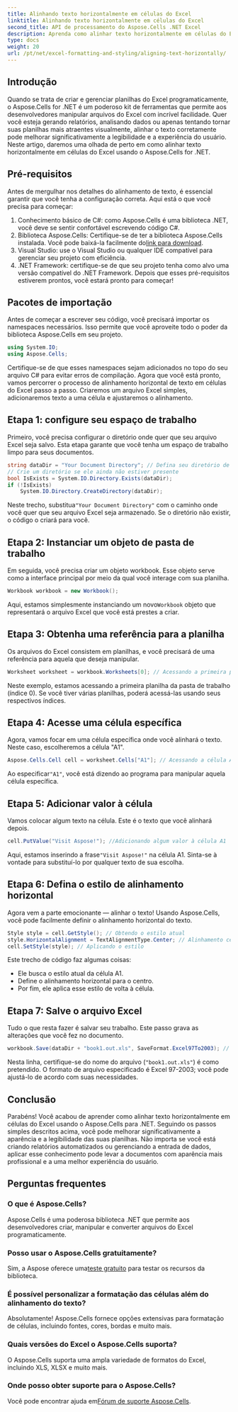 ```yaml
---
title: Alinhando texto horizontalmente em células do Excel
linktitle: Alinhando texto horizontalmente em células do Excel
second_title: API de processamento do Aspose.Cells .NET Excel
description: Aprenda como alinhar texto horizontalmente em células do Excel usando o Aspose.Cells para .NET com este guia passo a passo detalhado.
type: docs
weight: 20
url: /pt/net/excel-formatting-and-styling/aligning-text-horizontally/
---
```

## Introdução
Quando se trata de criar e gerenciar planilhas do Excel programaticamente, o Aspose.Cells for .NET é um poderoso kit de ferramentas que permite aos desenvolvedores manipular arquivos do Excel com incrível facilidade. Quer você esteja gerando relatórios, analisando dados ou apenas tentando tornar suas planilhas mais atraentes visualmente, alinhar o texto corretamente pode melhorar significativamente a legibilidade e a experiência do usuário. Neste artigo, daremos uma olhada de perto em como alinhar texto horizontalmente em células do Excel usando o Aspose.Cells for .NET.
## Pré-requisitos
Antes de mergulhar nos detalhes do alinhamento de texto, é essencial garantir que você tenha a configuração correta. Aqui está o que você precisa para começar:
1. Conhecimento básico de C#: como Aspose.Cells é uma biblioteca .NET, você deve se sentir confortável escrevendo código C#.
2.  Biblioteca Aspose.Cells: Certifique-se de ter a biblioteca Aspose.Cells instalada. Você pode baixá-la facilmente do[link para download](https://releases.aspose.com/cells/net/).
3. Visual Studio: use o Visual Studio ou qualquer IDE compatível para gerenciar seu projeto com eficiência.
4. .NET Framework: certifique-se de que seu projeto tenha como alvo uma versão compatível do .NET Framework.
Depois que esses pré-requisitos estiverem prontos, você estará pronto para começar!
## Pacotes de importação
Antes de começar a escrever seu código, você precisará importar os namespaces necessários. Isso permite que você aproveite todo o poder da biblioteca Aspose.Cells em seu projeto.
```csharp
using System.IO;
using Aspose.Cells;
```
Certifique-se de que esses namespaces sejam adicionados no topo do seu arquivo C# para evitar erros de compilação.
Agora que você está pronto, vamos percorrer o processo de alinhamento horizontal de texto em células do Excel passo a passo. Criaremos um arquivo Excel simples, adicionaremos texto a uma célula e ajustaremos o alinhamento.
## Etapa 1: configure seu espaço de trabalho
Primeiro, você precisa configurar o diretório onde quer que seu arquivo Excel seja salvo. Esta etapa garante que você tenha um espaço de trabalho limpo para seus documentos.
```csharp
string dataDir = "Your Document Directory"; // Defina seu diretório de documentos
// Crie um diretório se ele ainda não estiver presente
bool IsExists = System.IO.Directory.Exists(dataDir);
if (!IsExists)
    System.IO.Directory.CreateDirectory(dataDir);
```
 Neste trecho, substitua`"Your Document Directory"` com o caminho onde você quer que seu arquivo Excel seja armazenado. Se o diretório não existir, o código o criará para você.
## Etapa 2: Instanciar um objeto de pasta de trabalho
Em seguida, você precisa criar um objeto workbook. Esse objeto serve como a interface principal por meio da qual você interage com sua planilha.
```csharp
Workbook workbook = new Workbook();
```
 Aqui, estamos simplesmente instanciando um novo`Workbook` objeto que representará o arquivo Excel que você está prestes a criar. 
## Etapa 3: Obtenha uma referência para a planilha
Os arquivos do Excel consistem em planilhas, e você precisará de uma referência para aquela que deseja manipular.
```csharp
Worksheet worksheet = workbook.Worksheets[0]; // Acessando a primeira planilha
```
Neste exemplo, estamos acessando a primeira planilha da pasta de trabalho (índice 0). Se você tiver várias planilhas, poderá acessá-las usando seus respectivos índices.
## Etapa 4: Acesse uma célula específica
Agora, vamos focar em uma célula específica onde você alinhará o texto. Neste caso, escolheremos a célula "A1".
```csharp
Aspose.Cells.Cell cell = worksheet.Cells["A1"]; // Acessando a célula A1
```
 Ao especificar`"A1"`, você está dizendo ao programa para manipular aquela célula específica. 
## Etapa 5: Adicionar valor à célula
Vamos colocar algum texto na célula. Este é o texto que você alinhará depois.
```csharp
cell.PutValue("Visit Aspose!"); //Adicionando algum valor à célula A1
```
 Aqui, estamos inserindo a frase`"Visit Aspose!"` na célula A1. Sinta-se à vontade para substituí-lo por qualquer texto de sua escolha.
## Etapa 6: Defina o estilo de alinhamento horizontal
Agora vem a parte emocionante — alinhar o texto! Usando Aspose.Cells, você pode facilmente definir o alinhamento horizontal do texto.
```csharp
Style style = cell.GetStyle(); // Obtendo o estilo atual
style.HorizontalAlignment = TextAlignmentType.Center; // Alinhamento central
cell.SetStyle(style); // Aplicando o estilo
```
Este trecho de código faz algumas coisas:
- Ele busca o estilo atual da célula A1.
- Define o alinhamento horizontal para o centro.
- Por fim, ele aplica esse estilo de volta à célula.
## Etapa 7: Salve o arquivo Excel
Tudo o que resta fazer é salvar seu trabalho. Este passo grava as alterações que você fez no documento.
```csharp
workbook.Save(dataDir + "book1.out.xls", SaveFormat.Excel97To2003); // Salvando o arquivo Excel
```
Nesta linha, certifique-se do nome do arquivo (`"book1.out.xls"`) é como pretendido. O formato de arquivo especificado é Excel 97-2003; você pode ajustá-lo de acordo com suas necessidades.
## Conclusão
Parabéns! Você acabou de aprender como alinhar texto horizontalmente em células do Excel usando o Aspose.Cells para .NET. Seguindo os passos simples descritos acima, você pode melhorar significativamente a aparência e a legibilidade das suas planilhas. Não importa se você está criando relatórios automatizados ou gerenciando a entrada de dados, aplicar esse conhecimento pode levar a documentos com aparência mais profissional e a uma melhor experiência do usuário.
## Perguntas frequentes
### O que é Aspose.Cells?
Aspose.Cells é uma poderosa biblioteca .NET que permite aos desenvolvedores criar, manipular e converter arquivos do Excel programaticamente.
### Posso usar o Aspose.Cells gratuitamente?
 Sim, a Aspose oferece uma[teste gratuito](https://releases.aspose.com/) para testar os recursos da biblioteca.
### É possível personalizar a formatação das células além do alinhamento do texto?
Absolutamente! Aspose.Cells fornece opções extensivas para formatação de células, incluindo fontes, cores, bordas e muito mais.
### Quais versões do Excel o Aspose.Cells suporta?
O Aspose.Cells suporta uma ampla variedade de formatos do Excel, incluindo XLS, XLSX e muito mais.
### Onde posso obter suporte para o Aspose.Cells?
 Você pode encontrar ajuda em[Fórum de suporte Aspose.Cells](https://forum.aspose.com/c/cells/9).